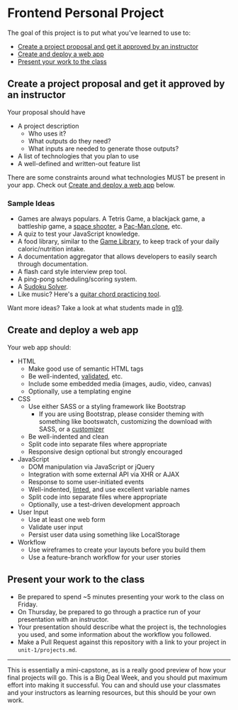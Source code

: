 # Frontend Personal Project

The goal of this project is to put what you've learned to use to:

* [Create a project proposal and get it approved by an instructor](#proposal)
* [Create and deploy a web app](#create-deploy)
* [Present your work to the class](#present)

<a id="proposal"></a>

## Create a project proposal and get it approved by an instructor

Your proposal should have

* A project description
    * Who uses it?
    * What outputs do they need?
    * What inputs are needed to generate those outputs?
* A list of technologies that you plan to use
* A well-defined and written-out feature list

There are some constraints around what technologies MUST be present in your app. Check out [Create and deploy a web app](#create-deploy) below.

### Sample Ideas

* Games are always populars. A Tetris Game, a blackjack game, a battleship game, a [space shooter](http://mmarsella.github.io/Block-Blaster/), a [Pac-Man clone](https://dogparkapp.herokuapp.com/game), etc. 
* A quiz to test your JavaScript knowledge.
* A food library, similar to the [Game Library](https://github.com/gSchool/g11-course-curriculum/tree/master/week05/05_exercises/js-game-library), to keep track of your daily caloric/nutrition intake.
* A documentation aggregator that allows developers to easily search through documentation.
* A flash card style interview prep tool.
* A ping-pong scheduling/scoring system.
* A [Sudoku Solver](http://mherman.org/sudoku-solver/).
* Like music? Here's a [guitar chord practicing tool](http://shastings517.github.io/chordRep/).

Want more ideas? Take a look at what students made in [g19](https://github.com/gSchool/g19-projects/blob/master/unit-1/projects.md).

<a id="create-deploy"></a>

## Create and deploy a web app

Your web app should:

* HTML
    * Make good use of semantic HTML tags
    * Be well-indented, [validated](https://validator.w3.org/nu/), etc.
    * Include some embedded media (images, audio, video, canvas)
    * Optionally, use a templating engine
* CSS
    * Use either SASS or a styling framework like Bootstrap
        * If you are using Bootstrap, please consider theming with something like bootswatch, customizing the download with SASS, or a [customizer](http://getbootstrap.com/customize/)
    * Be well-indented and clean
    * Split code into separate files where appropriate
    * Responsive design optional but strongly encouraged
* JavaScript
    * DOM manipulation via JavaScript or jQuery
    * Integration with some external API via XHR or AJAX
    * Response to some user-initiated events
    * Well-indented, [linted](http://www.javascriptlint.com/online_lint.php), and use excellent variable names
    * Split code into separate files where appropriate
    * Optionally, use a test-driven development approach
* User Input
    * Use at least one web form
    * Validate user input
    * Persist user data using something like LocalStorage
* Workflow
    * Use wireframes to create your layouts before you build them
    * Use a feature-branch workflow for your user stories

<a id="present"></a>

## Present your work to the class

* Be prepared to spend ~5 minutes presenting your work to the class on Friday. 
* On Thursday, be prepared to go through a practice run of your presentation with an instructor.
* Your presentation should describe what the project is, the technologies you used, and some information about the workflow you followed.
* Make a Pull Request against this repository with a link to your project in `unit-1/projects.md`.

---

This is essentially a mini-capstone, as is a really good preview of how your final projects will go. This is a Big Deal Week, and you should put maximum effort into making it successful. You can and should use your classmates and your instructors as learning resources, but this should be your own work.